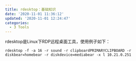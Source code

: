 ```yaml
---
title: rdesktop：基础知识
date: '2020-11-01 11:36:12'
updated: '2020-11-01 12:24:47'
categories:
  - 3 Tools
---
```

rdesktop是Linux下RDP远程桌面工具，使用例子如下：

```shell
rdesktop -f -a 16 -r sound -r clipboardPRIMARYCLIPBOARD -r diskbear=homebear -r diskdevice=mediabear -x l 10.21.0.251
```

